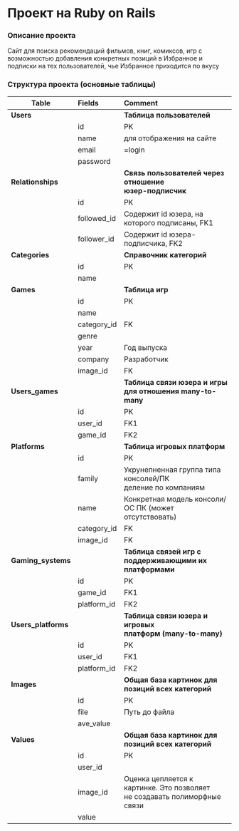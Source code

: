Проект на Ruby on Rails
=======================
### Описание проекта
Сайт для поиска рекомендаций фильмов, книг, комиксов, игр с возможностью добавления конкретных позиций в Избранное и подписки на тех пользователей, чье Избранное приходится по вкусу 
### Структура проекта (основные таблицы)
| Table          | Fields              | Comment                  |
| ---------------|:--------------------|:-------------------------|
| **Users**      |                     | **Таблица пользователей**|
|                | id                  | PK                       |
|                | name                | для отображения на сайте |
|                | email               | =login                   |
|                | password            ||
| **Relationships** ||**Связь пользователей через отношение<br> юзер-подписчик** |
|                | id                  | PK                                      |
|                | followed_id | Содержит id юзера, на которого подписаны, FK1   |
|                | follower_id | Содержит id юзера-подписчика, FK2               |
| **Categories** |                     |**Справочник категорий**  |
|                | id                  | PK                       |
|                | name                |                          |
| **Games**      |                     | **Таблица игр**          |
|                | id                  | PK                       |
|                | name                |                          |
|                | category_id         | FK                       |
|                | genre               |                          |
|                | year                | Год выпуска              |
|                | company             | Разработчик              |
|                | image_id            | FK                       |
| **Users_games**|                     | **Таблица связи юзера и игры<br> для отношения many-to-many**  |
|                | id                  | PK                       |
|                | user_id             | FK1                      |
|                | game_id             | FK2                      |
| **Platforms**  |                     | **Таблица игровых платформ**                                   |
|                | id                  | PK                       |
|                | family              | Укрунепненная группа типа консолей/ПК<br> деление по компаниям |
|                | name                | Конкретная модель консоли/ОС ПК (может отсутствовать)          |
|                | category_id         | FK                       |
|                | image_id            | FK                       |
| **Gaming_systems** |                 | **Таблица связей игр с<br> поддерживающими их платформами**    |
|                | id                  | PK                       |
|                | game_id             | FK1                      |
|                | platform_id         | FK2                      |
|**Users_platforms** || **Таблица связи юзера и игровых<br> платформ (many-to-many)** |
|                | id                  | PK                       |
|                | user_id             | FK1                      |
|                | platform_id         | FK2                      |
| **Images** || **Общая база картинок для позиций всех категорий**|
|                | id                  | PK                       |
|                | file                | Путь до файла            |
|                | ave_value           |                          |
| **Values** || **Общая база картинок для позиций всех категорий**|
|                | id                  | PK                       |
|                | user_id             |                          |
|                | image_id            | Оценка цепляется к картинке. Это позволяет<br> не создавать полиморфные связи                                  |
|                | value               |                          |

